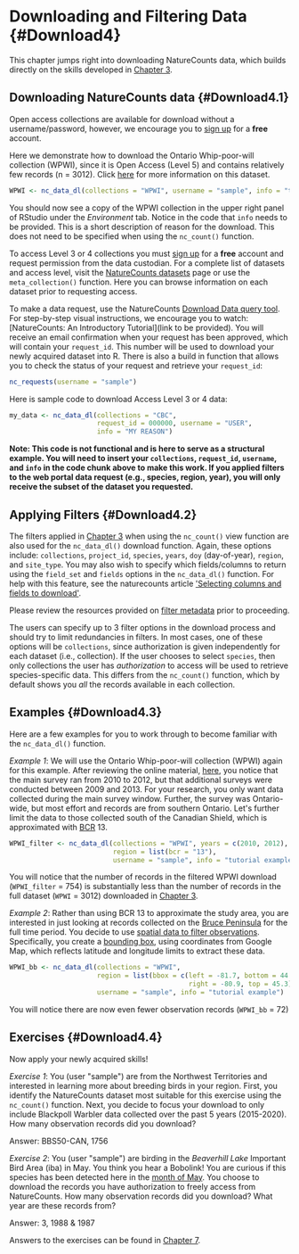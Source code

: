 # Downloading and Filtering Data {#Download4}



This chapter jumps right into downloading NatureCounts data, which builds directly on the skills developed in [Chapter 3](#Data3). 

## Downloading NatureCounts data {#Download4.1}

Open access collections are available for download without a username/password, however, we encourage you to [sign up](https://www.birdscanada.org/birdmon/default/register.jsp) for a **free** account. 

Here we demonstrate how to download the Ontario Whip-poor-will collection (WPWI), since it is Open Access (Level 5) and contains relatively few records (n = 3012).  Click [here](https://www.birdscanada.org/birdmon/default/datasets.jsp?code=WPWI) for more information on this dataset.    


```r
WPWI <- nc_data_dl(collections = "WPWI", username = "sample", info = "tutorial example")
```

You should now see a copy of the WPWI collection in the upper right panel of RStudio under the *Environment* tab. Notice in the code that `info` needs to be provided. This is a short description of reason for the download. This does not need to be specified when using the `nc_count()` function.

To access Level 3 or 4 collections you must [sign up](https://www.birdscanada.org/birdmon/default/register.jsp) for a **free** account and request permission from the data custodian. For a complete list of datasets and access level, visit the [NatureCounts datasets](https://www.birdscanada.org/birdmon/default/datasets.jsp) page or use the `meta_collection()` function. Here you can browse information on each dataset prior to requesting access. 

To make a data request, use the NatureCounts [Download Data query tool](https://www.birdscanada.org/birdmon/default/searchquery.jsp).  For step-by-step visual instructions, we encourage you to watch: [NatureCounts: An Introductory Tutorial](link to be provided). You will receive an email confirmation when your request has been approved, which will contain your `request_id`. This number will be used to download your newly acquired dataset into R. There is also a build in function that allows you to check the status of your request and retrieve your `request_id`: 


```r
nc_requests(username = "sample")
```

Here is sample code to download Access Level 3 or 4 data: 

```r
my_data <- nc_data_dl(collections = "CBC",
                      request_id = 000000, username = "USER",
                      info = "MY REASON")
```
**Note: This code is not functional and is here to serve as a structural example. You will need to insert your `collections`, `request_id`, `username`, and `info` in the code chunk above to make this work. If you applied filters to the web portal data request (e.g., species, region, year), you will only receive the subset of the dataset you requested.** 

## Applying Filters {#Download4.2}

The filters applied in [Chapter 3](#Data3) when using the `nc_count()` view function are also used for the `nc_data_dl()` download function. Again, these options include: `collections`, `project_id`, `species`, `years`, `doy` (day-of-year), `region`, and `site_type`. You may also wish to specify which fields/columns to return using the `field_set` and `fields` options in the `nc_data_dl()` function. For help with this feature, see the naturecounts article ['Selecting columns and fields to download'](https://birdstudiescanada.github.io/naturecounts/articles/selecting-fields.html).   

Please review the resources provided on [filter metadata](#Data3.5) prior to proceeding. 

The users can specify up to 3 filter options in the download process and should try to limit redundancies in filters. In most cases, one of these options will be `collections`, since authorization is given independently for each dataset (i.e., collection). If the user chooses to select `species`, then only collections the user has *authorization* to access will be used to retrieve species-specific data. This differs from the `nc_count()` function, which by default shows you *all* the records available in each collection. 

## Examples {#Download4.3}

Here are a few examples for you to work through to become familiar with the `nc_data_dl()` function.

*Example 1*: We will use the Ontario Whip-poor-will collection (WPWI) again for this example. After reviewing the online material, [here](https://www.birdscanada.org/birdmon/default/datasets.jsp?code=WPWI), you notice that the main survey ran from 2010 to 2012, but that additional surveys were conducted between 2009 and 2013. For your research, you only want data collected during the main survey window. Further, the survey was Ontario-wide, but most effort and records are from southern Ontario. Let's further limit the data to those collected south of the Canadian Shield, which is approximated with [BCR](http://nabci-us.org/assets/images/bcr_map2.jpg) 13. 

 

```r
WPWI_filter <- nc_data_dl(collections = "WPWI", years = c(2010, 2012), 
                          region = list(bcr = "13"), 
                          username = "sample", info = "tutorial example")
```
You will notice that the number of records in the filtered WPWI download (`WPWI_filter` = 754) is substantially less than the number of records in the full dataset (`WPWI` = 3012) downloaded in [Chapter 3](#Data3).

*Example 2*: Rather than using BCR 13 to approximate the study area, you are interested in just looking at records collected on the [Bruce Peninsula](https://en.wikipedia.org/wiki/Bruce_Peninsula) for the full time period. You decide to use [spatial data to filter observations](https://birdstudiescanada.github.io/naturecounts/articles/region-spatial.html). Specifically, you create a [bounding box](https://birdstudiescanada.github.io/naturecounts/articles/region-codes.html), using coordinates from Google Map, which reflects latitude and longitude limits to extract these data. 


```r
WPWI_bb <- nc_data_dl(collections = "WPWI", 
                      region = list(bbox = c(left = -81.7, bottom = 44.5, 
                                             right = -80.9, top = 45.3)), 
                      username = "sample", info = "tutorial example")
```
You will notice there are now even fewer observation records (`WPWI_bb` = 72)

## Exercises {#Download4.4}

Now apply your newly acquired skills!

*Exercise 1*:  You (user "sample") are from the Northwest Territories and interested in learning more about breeding birds in your region. First, you identify the NatureCounts dataset most suitable for this exercise using the `nc_count()` function. Next, you decide to focus your download to only include Blackpoll Warbler data collected over the past 5 years (2015-2020). How many observation records did you download? 

Answer: BBS50-CAN, 1756

*Exercise 2*: You (user "sample") are birding in the 	*Beaverhill Lake* Important Bird Area (iba) in May. You think you hear a Bobolink! You are curious if this species has been detected here in the [month of May](https://www.esrl.noaa.gov/gmd/grad/neubrew/Calendar.jsp). You choose to download the records you have authorization to freely access from NatureCounts. How many observation records did you download? What year are these records from?    

Answer: 3, 1988 & 1987

Answers to the exercises can be found in [Chapter 7](#Ans7.2).

